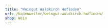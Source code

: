 ```yaml
---
title: "Weingut Waldkirch Hofladen"
url: /badenweiler/weingut-waldkirch-hofladen/
shop: Wein
---
```

